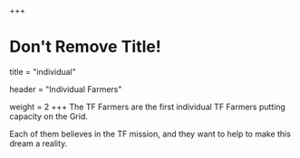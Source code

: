 +++
# Don't Remove Title!
title = "individual"

header = "Individual Farmers"

weight = 2
+++
The TF Farmers are the first individual TF Farmers putting capacity on the Grid. 

Each of them believes in the TF mission, and they want to help to make this dream a reality.